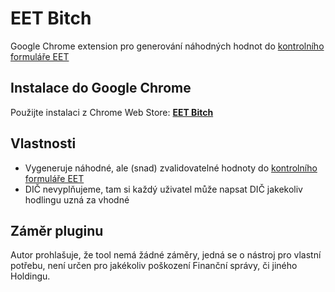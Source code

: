 # EET Bitch
Google Chrome extension pro generování náhodných hodnot do [kontrolního formuláře EET](https://adisspr.mfcr.cz/adistc/adis/idpr_pub/eet/uct/overeni.faces)

## Instalace do Google Chrome
Použijte instalaci z Chrome Web Store: [**EET Bitch**](https://chrome.google.com/webstore/detail/eet-bitch/debnhddbphmhemphhfjgmcojcmdhdpif)

## Vlastnosti
- Vygeneruje náhodné, ale (snad) zvalidovatelné hodnoty do [kontrolního formuláře EET](https://adisspr.mfcr.cz/adistc/adis/idpr_pub/eet/uct/overeni.faces)
- DIČ nevyplňujeme, tam si každý uživatel může napsat DIČ jakekoliv hodlingu uzná za vhodné

## Záměr pluginu
Autor prohlašuje, že tool nemá žádné záměry, jedná se o nástroj pro vlastní potřebu, není určen pro jakékoliv poškození Finanční správy, či jiného Holdingu.

